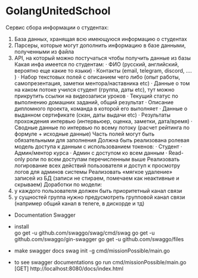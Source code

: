 # GolangUnitedSchool

Сервис сбора информации о студентах: 
1. База данных, хранящая всю имеющуюся информацию о студентах 
2. Парсеры, которые могут дополнить информацию в базе данными, полученными из файла 
3. API, на который можно постучаться чтобы получить данные из базы Какая инфа имеется по студентам: 
    · ФИО (русский, английский, вероятно еще какие то языки) 
    · Контакты (email, telegram, discord, …. ) 
    · Набор текстовых полей с описанием чего либо (опыт работы, самопрезентация, заметки ментора/наставника etc) 
    · Данные о том на каком потоке учился студент (группа, даты etc), тут можно прикрутить ссылки на видеозаписи уроков 
    · Текущий статус по выполнению домашних заданий, общий результат 
    · Описание дипломного проекта, команда в которой его выполняет 
    · Данные о выданном сертификате (скан, даты выдачи etc) 
    · Результаты прохождения интервью (интервьюер, оценка, заметки, дата/время) 
    · Сводные данные по интервью по всему потоку (расчет рейтинга по формуле + исходные данные) 
  Часть полей могут быть обязательными для заполнения Должна быть реализована ролевая модель доступа к данным с использованием токенов: 
· Студент 
· Админ/ментор курса 
· Админ с доступом ко всем данным 
· Read-only роли по всем доступам перечисленным выше 
  Реализовать логирование всех действий пользователя и доступ к просмотру логов для админов системы 
  Реализовать «мягкое удаление» записей из БД (записи не стираем, помечаем как неактивные и скрываем)
  Доработки по модели:
1. у каждого пользователя должен быть приоритетный канал связи
2. у сущностей группа нужно предусмотреть групповой канал связи (например общий канал в телеге, в дискорде и тд)


* Documentation Swagger

* install  
  go get -u github.com/swaggo/swag/cmd/swag
  go get -u github.com/swaggo/gin-swagger
  go get -u github.com/swaggo/files

* make swagger docs 
  swag init -g cmd/missionPossible/main.go 

* to see swagger documentations 
  go run cmd/missionPossible/main.go 
  [GET] http://localhost:8080/docs/index.html